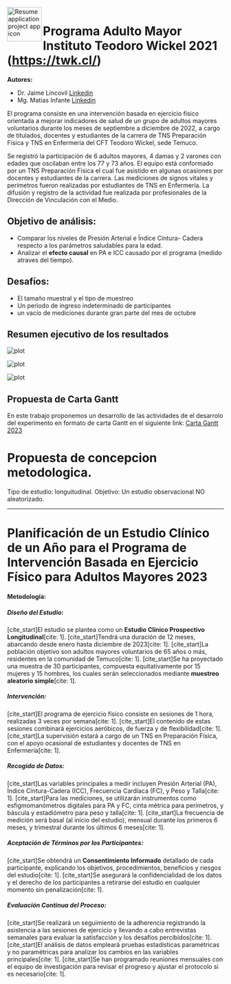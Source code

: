 
<img align="left" width="80" height="80" src="https://twk.cl/normas-graficas/marca-twk/logo-twk-azul-lineal.jpg" alt="Resume application project app icon">

# Programa Adulto Mayor Instituto Teodoro Wickel 2021 (https://twk.cl/)

**Autores:** 
- Dr. Jaime Lincovil [Linkedin](https://cl.linkedin.com/in/jaime-enrique-lincovil-curivil-973a9b186)
- Mg. Matias Infante [Linkedin](https://cl.linkedin.com/in/minfanteg)

El programa consiste en una intervención basada en ejercicio físico orientada a mejorar indicadores de salud de un grupo de adultos mayores voluntarios durante los meses de septiembre a diciembre de 2022, a cargo de titulados, docentes y estudiantes de la carrera de TNS Preparación Física y TNS en Enfermería del CFT Teodoro Wickel, sede Temuco.
 
Se registró la participación de 6 adultos mayores, 4 damas y 2 varones con edades que oscilaban entre los 77 y 73 años. El equipo está conformado por un TNS Preparación Física el cual fue asistido en algunas ocasiones por docentes y estudiantes de la carrera. Las mediciones de signos vitales y perímetros fueron realizadas por estudiantes de TNS en  Enfermería. La difusión y registro de la actividad fue realizada por profesionales de la Dirección de Vinculación con el Medio.

## Objetivo de análisis: 
- Comparar los niveles de Presión Arterial e Índice Cintura- Cadera respecto a los parámetros saludables para la edad.
- Analizar el **efecto causal** en PA e ICC causado por el programa (medido atraves del tiempo).

## Desafíos:
- El tamaño muestral y el tipo de muestreo 
- Un periodo de ingreso indeterminado de participantes
- un vacío de mediciones durante gran parte del mes de octubre

## Resumen ejecutivo de los resultados

![plot](https://github.com/jelincovil/evolucion_encuesta_calidad_vida_salud_nacional_chile/blob/main/estudios_teodoro_wickel_tco/explicativas.png)

![plot](https://github.com/jelincovil/evolucion_encuesta_calidad_vida_salud_nacional_chile/blob/main/estudios_teodoro_wickel_tco/icc.png)

![plot](https://github.com/jelincovil/evolucion_encuesta_calidad_vida_salud_nacional_chile/blob/main/estudios_teodoro_wickel_tco/pam.png)

## Propuesta de Carta Gantt
En este trabajo proponemos un desarrollo de las actividades de el desarrolo del experimento en formato de carta Gantt en el siguiente link:
[Carta Gantt 2023](https://github.com/jelincovil/evolucion_encuesta_calidad_vida_salud_nacional_chile/blob/main/estudios_teodoro_wickel_tco/Carta%20Gant%20Teodoro%20Wickel.xlsx)

# Propuesta de concepcion metodologica.

Tipo de estudio: longuitudinal.
Objetivo: Un estudio observacional NO aleatorizado.

---

# Planificación de un Estudio Clínico de un Año para el Programa de Intervención Basada en Ejercicio Físico para Adultos Mayores 2023

#### Metodología:

##### Diseño del Estudio:
[cite_start]El estudio se plantea como un **Estudio Clínico Prospectivo Longitudinal**[cite: 1]. [cite_start]Tendrá una duración de 12 meses, abarcando desde enero hasta diciembre de 2023[cite: 1]. [cite_start]La población objetivo son adultos mayores voluntarios de 65 años o más, residentes en la comunidad de Temuco[cite: 1]. [cite_start]Se ha proyectado una muestra de 30 participantes, compuesta equitativamente por 15 mujeres y 15 hombres, los cuales serán seleccionados mediante **muestreo aleatorio simple**[cite: 1].

##### Intervención:
[cite_start]El programa de ejercicio físico consiste en sesiones de 1 hora, realizadas 3 veces por semana[cite: 1]. [cite_start]El contenido de estas sesiones combinará ejercicios aeróbicos, de fuerza y de flexibilidad[cite: 1]. [cite_start]La supervisión estará a cargo de un TNS en Preparación Física, con el apoyo ocasional de estudiantes y docentes de TNS en Enfermería[cite: 1].

##### Recogida de Datos:
[cite_start]Las variables principales a medir incluyen Presión Arterial (PA), Índice Cintura-Cadera (ICC), Frecuencia Cardíaca (FC), y Peso y Talla[cite: 1]. [cite_start]Para las mediciones, se utilizarán instrumentos como esfigmomanómetros digitales para PA y FC, cinta métrica para perímetros, y báscula y estadiómetro para peso y talla[cite: 1]. [cite_start]La frecuencia de medición será basal (al inicio del estudio), mensual durante los primeros 6 meses, y trimestral durante los últimos 6 meses[cite: 1].

##### Aceptación de Términos por los Participantes:
[cite_start]Se obtendrá un **Consentimiento Informado** detallado de cada participante, explicando los objetivos, procedimientos, beneficios y riesgos del estudio[cite: 1]. [cite_start]Se asegurará la confidencialidad de los datos y el derecho de los participantes a retirarse del estudio en cualquier momento sin penalización[cite: 1].

##### Evaluación Continua del Proceso:
[cite_start]Se realizará un seguimiento de la adherencia registrando la asistencia a las sesiones de ejercicio y llevando a cabo entrevistas semanales para evaluar la satisfacción y los desafíos percibidos[cite: 1]. [cite_start]El análisis de datos empleará pruebas estadísticas paramétricas y no paramétricas para analizar los cambios en las variables principales[cite: 1]. [cite_start]Se han programado reuniones mensuales con el equipo de investigación para revisar el progreso y ajustar el protocolo si es necesario[cite: 1].
